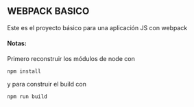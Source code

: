 ## WEBPACK BASICO

Este es el proyecto básico para una aplicación JS con webpack

#### Notas:

Primero reconstruir los módulos de node con

```
npm install
```

y  para construir el build con

```
npm run build
```

